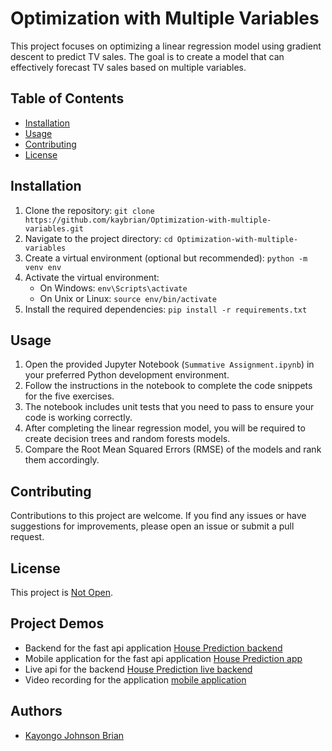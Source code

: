 # Optimization with Multiple Variables

This project focuses on optimizing a linear regression model using gradient descent to predict TV sales. The goal is to create a model that can effectively forecast TV sales based on multiple variables.

## Table of Contents

- [Installation](#installation)
- [Usage](#usage)
- [Contributing](#contributing)
- [License](#license)

## Installation

1. Clone the repository: `git clone https://github.com/kaybrian/Optimization-with-multiple-variables.git`
2. Navigate to the project directory: `cd Optimization-with-multiple-variables`
3. Create a virtual environment (optional but recommended): `python -m venv env`
4. Activate the virtual environment:
   - On Windows: `env\Scripts\activate`
   - On Unix or Linux: `source env/bin/activate`
5. Install the required dependencies: `pip install -r requirements.txt`

## Usage

1. Open the provided Jupyter Notebook (`Summative Assignment.ipynb`) in your preferred Python development environment.
2. Follow the instructions in the notebook to complete the code snippets for the five exercises.
3. The notebook includes unit tests that you need to pass to ensure your code is working correctly.
4. After completing the linear regression model, you will be required to create decision trees and random forests models.
5. Compare the Root Mean Squared Errors (RMSE) of the models and rank them accordingly.

## Contributing

Contributions to this project are welcome. If you find any issues or have suggestions for improvements, please open an issue or submit a pull request.

## License

This project is [Not Open](LICENSE).




## Project Demos
- Backend for the fast api application [House Prediction backend](https://github.com/kaybrian/House_price_prediction_Class_presentation.git)
- Mobile application for the fast api application [House Prediction app](https://github.com/kaybrian/pred_house_price.git)
- Live api for the backend [House Prediction live backend](https://predict-housing-prices.onrender.com/)
- Video recording for the application [mobile application](https://drive.google.com/file/d/1MsEGzJ9pML1joj-99-zE-DH9pER4kZSi/view?usp=sharing)



## Authors 

- [Kayongo Johnson Brian](https://github.com/kaybrian)